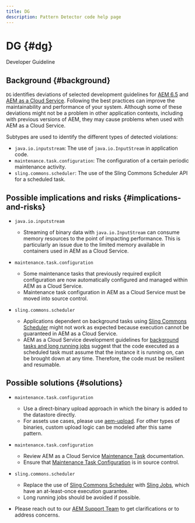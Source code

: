 ```yaml
---
title: DG
description: Pattern Detector code help page
---
```


# DG {#dg}

Developer Guideline

## Background {#background}

`DG` identifies deviations of selected development guidelines for [AEM 6.5](https://experienceleague.adobe.com/docs/experience-manager-65/developing/introduction/dev-guidelines-bestpractices.html) and [AEM as a Cloud Service](https://experienceleague.adobe.com/docs/experience-manager-cloud-service/implementing/developing/development-guidelines.html). Following the best practices can improve the maintainability and performance of your system. Although some of these deviations might not be a problem in other application contexts, including with previous versions of AEM, they may cause problems when used with AEM as a Cloud Service.

Subtypes are used to identify the different types of detected violations:

* `java.io.inputstream`: The use of `java.io.InputStream` in application code.
* `maintenance.task.configuration`: The configuration of a certain periodic maintenance activity.
* `sling.commons.scheduler`: The use of the Sling Commons Scheduler API for a scheduled task.

## Possible implications and risks {#implications-and-risks}

* `java.io.inputstream`
  * Streaming of binary data with `java.io.InputStream` can consume memory resources to the point of impacting performance. This is particularly an issue due to the limited memory available in containers used in AEM as a Cloud Service.

* `maintenance.task.configuration`
  * Some maintenance tasks that previously required explicit configuration are now automatically configured and managed within AEM as a Cloud Service.
  * Maintenance task configuration in AEM as a Cloud Service must be moved into source control.

* `sling.commons.scheduler`
  * Applications dependent on background tasks using [Sling Commons Scheduler](https://sling.apache.org/documentation/bundles/scheduler-service-commons-scheduler.html) might not work as expected because execution cannot be guaranteed in AEM as a Cloud Service.
  * AEM as a Cloud Service development guidelines for [background tasks and long running jobs](https://experienceleague.adobe.com/docs/experience-manager-cloud-service/implementing/developing/development-guidelines.html#background-tasks-and-long-running-jobs) suggest that the code executed as a scheduled task must assume that the instance it is running on, can be brought down at any time. Therefore, the code must be resilient and resumable.

## Possible solutions {#solutions}

* `maintenance.task.configuration`
  * Use a direct-binary upload approach in which the binary is added to the datastore directly.
  * For assets use cases, please use [aem-upload](https://github.com/adobe/aem-upload). For other types of binaries, custom upload logic can be modeled after this same pattern.

* `maintenance.task.configuration`
  * Review AEM as a Cloud Service [Maintenance Task](https://experienceleague.adobe.com/docs/experience-manager-cloud-service/operations/maintenance.html) documentation.
  * Ensure that [Maintenance Task Configuration](https://experienceleague.adobe.com/docs/experience-manager-cloud-service/implementing/deploying/overview.html#maintenance-tasks-configuration-in-source-control) is in source control.

* `sling.commons.scheduler`
  * Replace the use of [Sling Commons Scheduler](https://sling.apache.org/documentation/bundles/scheduler-service-commons-scheduler.html) with [Sling Jobs](https://sling.apache.org/documentation/bundles/apache-sling-eventing-and-job-handling.html#jobs-guarantee-of-processing), which have an at-least-once execution guarantee.
  * Long running jobs should be avoided if possible.

* Please reach out to our [AEM Support Team](https://helpx.adobe.com/enterprise/using/support-for-experience-cloud.html) to get clarifications or to address concerns.
